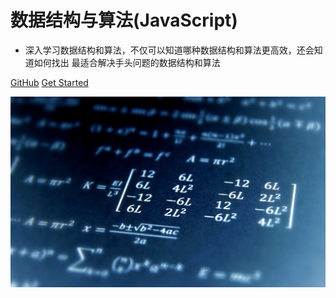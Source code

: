 # 数据结构与算法(JavaScript)

- 深入学习数据结构和算法，不仅可以知道哪种数据结构和算法更高效，还会知道如何找出 最适合解决手头问题的数据结构和算法



[GitHub](https://github.com/zmh7057/JavaScript-data-structures-and-algorithms/)
[Get Started](#javascript-数据结构与算法)

<!-- 背景图片 -->
![](_media/background.png)

